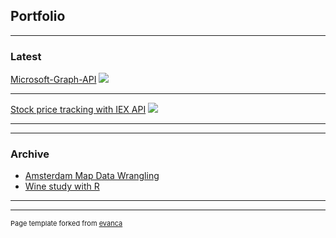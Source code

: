 ## Portfolio

---

### Latest 

[Microsoft-Graph-API](/https://github.com/xmindata/Microsoft-Graph-API)
<img src="images/dummy_thumbnail.jpg?raw=true"/>

---
[Stock price tracking with IEX API](https://github.com/xmindata/stock_tracking)
<img src="images/dummy_thumbnail.jpg?raw=true"/>

---

---

### Archive

- [Amsterdam Map Data Wrangling](https://github.com/xmindata/Amsterdam-Map-Data-Wrangling)
- [Wine study with R](https://github.com/xmindata/Wine_study_R)

---


---
<p style="font-size:11px">Page template forked from <a href="https://github.com/evanca/quick-portfolio">evanca</a></p>
<!-- Remove above link if you don't want to attibute -->
